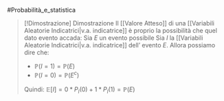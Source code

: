 #Probabilità_e_statistica 
>[!Dimostrazione]  Dimostrazione
>Il [[Valore Atteso]] di una [[Variabili Aleatorie Indicatrici|v.a. indicatrice]] è proprio la possibilità che quel dato evento accada:
>Sia $E$ un evento possibile
>Sia $I$ la [[Variabili Aleatorie Indicatrici|v.a. indicatrice]] dell’ evento $E$.
>Allora possiamo dire che:
>- $\mathbb{P}(I=1)=\mathbb{P}(E)$
>- $\mathbb{P}(I=0)=\mathbb{P}(E^c)$
> 
>Quindi:
>$\mathbb{E}[I]=0*P_{I}(0)+1*P_{I}(1)=\mathbb{P}(E)$


